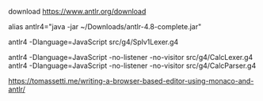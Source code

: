 download https://www.antlr.org/download


alias antlr4="java -jar ~/Downloads/antlr-4.8-complete.jar"


antlr4 -Dlanguage=JavaScript src/g4/Splv1Lexer.g4



antlr4 -Dlanguage=JavaScript -no-listener -no-visitor src/g4/CalcLexer.g4
antlr4 -Dlanguage=JavaScript -no-listener -no-visitor src/g4/CalcParser.g4


https://tomassetti.me/writing-a-browser-based-editor-using-monaco-and-antlr/